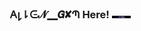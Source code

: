 ### 𐌀𐑛⇂ᕮ𝓝▁𝙂✘Պ Here! <img src="https://raw.githubusercontent.com/AllenGXM/AllenGXM/main/standard.gif" width="30px">

<!--
**AllenGXM/AllenGXM** is a ✨ _special_ ✨ repository because its `README.md` (this file) appears on your GitHub profile.

Here are some ideas to get you started:

- 🔭 I’m currently working on ...
- 🌱 I’m currently learning ...
- 👯 I’m looking to collaborate on ...
- 🤔 I’m looking for help with ...
- 💬 Ask me about ...
- 📫 How to reach me: ...
- 😄 Pronouns: ...
- ⚡ Fun fact: ...
-->
